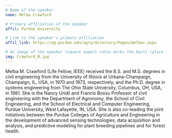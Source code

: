 ```yaml
---
# Name of the speaker
name: Melba Crawford

# Primary affiliation of the speaker
affil: Purdue University

# Link to the speaker's primary affiliation
affil_link: https://ag.purdue.edu/agry/directory/Pages/melbac.aspx

# An image of the speaker (square aspect ratio works the best) (place in the `assets/img/speakers` directory)
img: Crawford_M.jpg
---
```

<!-- Whatever you write below will show up as the speaker's bio -->
Melba M. Crawford (Life Fellow, IEEE) received the B.S. and M.S. degrees in civil engineering from the University of Illinois at Urbana-Champaign, Champaign, IL, USA, in 1970 and 1973, respectively, and the Ph.D. degree in systems engineering from The Ohio State University, Columbus, OH, USA, in 1981.
She is the Nancy Uridil and Francis Bossu Professor of civil engineering with the Department of Agronomy, the School of Civil Engineering, and the School of Electrical and Computer Engineering, Purdue University, West Lafayette, IN, USA. She is also co-leading the joint initiatives between the Purdue Colleges of Agriculture and Engineering in the development of advanced sensing technologies, data acquisition and analysis, and predictive modeling for plant breeding pipelines and for forest health. 
